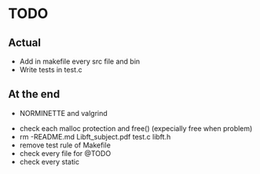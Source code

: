 # TODO
## Actual
+ Add in makefile every src file and bin
+ Write tests in test.c
## At the end
+ NORMINETTE and valgrind
- check each malloc protection and free() (expecially free when problem)
- rm -README.md Libft_subject.pdf test.c libft.h
- remove test rule of Makefile
- check every file for @TODO
- check every static

